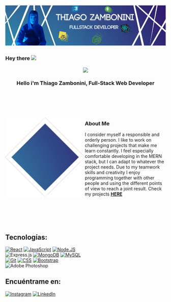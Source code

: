 # [![Thiago Zambonini Header](https://github.com/Remojs/Remojs/blob/master/BANNER-GH.png)](https://www.linkedin.com/in/thiago-zambonini)


### Hey there <img src="https://media.giphy.com/media/hvRJCLFzcasrR4ia7z/giphy.gif" width="25px">

<p align="center" width="600">
   <img align="center" width="400" src="https://i.pinimg.com/originals/b0/c8/19/b0c81961153a56eab83cf03d862345af.gif" />
   <h3 align="center">Hello i'm Thiago Zambonini, Full-Stack Web Developer</h3>
</p>
</br>
</br>
</br>
</br>

<p>
  <img width="250" align='left' src="https://github.com/Remojs/Remojs/blob/master/aaa.png">
</p>



### About Me

I consider myself a responsible and orderly person. I like to work on challenging projects that make me learn constantly. I feel especially comfortable developing in the MERN stack, but I can adapt to whatever the project needs. Due to my teamwork skills and creativity I enjoy programming together with other people and using the different points of view to reach a joint result. Check my projects <strong> <a href='https://github.com/Remojs?tab=repositories'> HERE </a>  </strong>
</br>
</br>
</br>
</br>
</br>
</br>


## Tecnologías:
[![React](https://img.shields.io/badge/React-999999?style=for-the-badge&logo=react&logoColor=white&labelColor=101010)]()
[![JavaScript](https://img.shields.io/badge/JavaScript-F7DF1E?style=for-the-badge&logo=javascript&logoColor=white&labelColor=101010)]()
[![Node.JS](https://img.shields.io/badge/Node.JS-339933?style=for-the-badge&logo=node.js&logoColor=white&labelColor=101010)]()
</br>
![Express.js](https://img.shields.io/badge/express.js-%23404d59.svg?style=for-the-badge&logo=express&logoColor=%2361DAFB)
[![MongoDB](https://img.shields.io/badge/MongoDB-47A248?style=for-the-badge&logo=mongodb&logoColor=white&labelColor=101010)]()
[![MySQL](https://img.shields.io/badge/MySQL-4479A1?style=for-the-badge&logo=mysql&logoColor=white&labelColor=101010)]()
</br>
[![Git](https://img.shields.io/badge/Git-FA7343?style=for-the-badge&logo=git&logoColor=white&labelColor=101010)]()
[![CSS](https://img.shields.io/badge/CSS-232F3E?style=for-the-badge&logo=css&logoColor=white&labelColor=101010)]()
[![Bootstrap](https://img.shields.io/badge/Bootstrap-4285F4?style=for-the-badge&logo=bootstrap&logoColor=white&labelColor=101010)]()
</br>
![Adobe Photoshop](https://img.shields.io/badge/adobe%20photoshop-%2331A8FF.svg?style=for-the-badge&logo=adobe%20photoshop&logoColor=white)
</br>

## Encuéntrame en:

[![Instagram](https://img.shields.io/badge/Instagram-@mouredev-E4405F?style=for-the-badge&logo=instagram&logoColor=white&labelColor=101010)](https://www.instagram.com/zambo_thiago/?hl=es)
[![LinkedIn](https://img.shields.io/badge/LinkedIn-Brais_Moure-0077B5?style=for-the-badge&logo=linkedin&logoColor=white&labelColor=101010)](https://www.linkedin.com/in/thiago-zambonini-2a279a239/)


